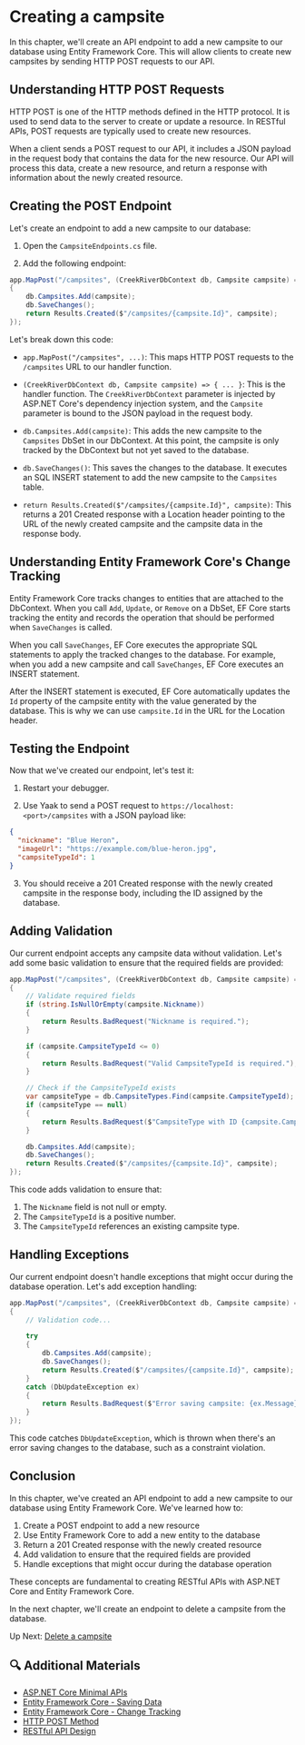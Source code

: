 # Creating a campsite

In this chapter, we'll create an API endpoint to add a new campsite to our database using Entity Framework Core. This will allow clients to create new campsites by sending HTTP POST requests to our API.

## Understanding HTTP POST Requests

HTTP POST is one of the HTTP methods defined in the HTTP protocol. It is used to send data to the server to create or update a resource. In RESTful APIs, POST requests are typically used to create new resources.

When a client sends a POST request to our API, it includes a JSON payload in the request body that contains the data for the new resource. Our API will process this data, create a new resource, and return a response with information about the newly created resource.

## Creating the POST Endpoint

Let's create an endpoint to add a new campsite to our database:

1. Open the `CampsiteEndpoints.cs` file.

2. Add the following endpoint:

```csharp
app.MapPost("/campsites", (CreekRiverDbContext db, Campsite campsite) =>
{
    db.Campsites.Add(campsite);
    db.SaveChanges();
    return Results.Created($"/campsites/{campsite.Id}", campsite);
});
```

Let's break down this code:

- `app.MapPost("/campsites", ...)`: This maps HTTP POST requests to the `/campsites` URL to our handler function.

- `(CreekRiverDbContext db, Campsite campsite) => { ... }`: This is the handler function. The `CreekRiverDbContext` parameter is injected by ASP.NET Core's dependency injection system, and the `Campsite` parameter is bound to the JSON payload in the request body.

- `db.Campsites.Add(campsite)`: This adds the new campsite to the `Campsites` DbSet in our DbContext. At this point, the campsite is only tracked by the DbContext but not yet saved to the database.

- `db.SaveChanges()`: This saves the changes to the database. It executes an SQL INSERT statement to add the new campsite to the `Campsites` table.

- `return Results.Created($"/campsites/{campsite.Id}", campsite)`: This returns a 201 Created response with a Location header pointing to the URL of the newly created campsite and the campsite data in the response body.

## Understanding Entity Framework Core's Change Tracking

Entity Framework Core tracks changes to entities that are attached to the DbContext. When you call `Add`, `Update`, or `Remove` on a DbSet, EF Core starts tracking the entity and records the operation that should be performed when `SaveChanges` is called.

When you call `SaveChanges`, EF Core executes the appropriate SQL statements to apply the tracked changes to the database. For example, when you add a new campsite and call `SaveChanges`, EF Core executes an INSERT statement.

After the INSERT statement is executed, EF Core automatically updates the `Id` property of the campsite entity with the value generated by the database. This is why we can use `campsite.Id` in the URL for the Location header.

## Testing the Endpoint

Now that we've created our endpoint, let's test it:

1. Restart your debugger.

2. Use Yaak to send a POST request to `https://localhost:<port>/campsites` with a JSON payload like:

```json
{
  "nickname": "Blue Heron",
  "imageUrl": "https://example.com/blue-heron.jpg",
  "campsiteTypeId": 1
}
```

3. You should receive a 201 Created response with the newly created campsite in the response body, including the ID assigned by the database.

## Adding Validation

Our current endpoint accepts any campsite data without validation. Let's add some basic validation to ensure that the required fields are provided:

```csharp
app.MapPost("/campsites", (CreekRiverDbContext db, Campsite campsite) =>
{
    // Validate required fields
    if (string.IsNullOrEmpty(campsite.Nickname))
    {
        return Results.BadRequest("Nickname is required.");
    }

    if (campsite.CampsiteTypeId <= 0)
    {
        return Results.BadRequest("Valid CampsiteTypeId is required.");
    }

    // Check if the CampsiteTypeId exists
    var campsiteType = db.CampsiteTypes.Find(campsite.CampsiteTypeId);
    if (campsiteType == null)
    {
        return Results.BadRequest($"CampsiteType with ID {campsite.CampsiteTypeId} does not exist.");
    }

    db.Campsites.Add(campsite);
    db.SaveChanges();
    return Results.Created($"/campsites/{campsite.Id}", campsite);
});
```

This code adds validation to ensure that:
1. The `Nickname` field is not null or empty.
2. The `CampsiteTypeId` is a positive number.
3. The `CampsiteTypeId` references an existing campsite type.

## Handling Exceptions

Our current endpoint doesn't handle exceptions that might occur during the database operation. Let's add exception handling:

```csharp
app.MapPost("/campsites", (CreekRiverDbContext db, Campsite campsite) =>
{
    // Validation code...

    try
    {
        db.Campsites.Add(campsite);
        db.SaveChanges();
        return Results.Created($"/campsites/{campsite.Id}", campsite);
    }
    catch (DbUpdateException ex)
    {
        return Results.BadRequest($"Error saving campsite: {ex.Message}");
    }
});
```

This code catches `DbUpdateException`, which is thrown when there's an error saving changes to the database, such as a constraint violation.

## Conclusion

In this chapter, we've created an API endpoint to add a new campsite to our database using Entity Framework Core. We've learned how to:

1. Create a POST endpoint to add a new resource
2. Use Entity Framework Core to add a new entity to the database
3. Return a 201 Created response with the newly created resource
4. Add validation to ensure that the required fields are provided
5. Handle exceptions that might occur during the database operation

These concepts are fundamental to creating RESTful APIs with ASP.NET Core and Entity Framework Core.

In the next chapter, we'll create an endpoint to delete a campsite from the database.

Up Next: [Delete a campsite](./creek-river-delete-campsite.md)

## 🔍 Additional Materials

- [ASP.NET Core Minimal APIs](https://docs.microsoft.com/en-us/aspnet/core/fundamentals/minimal-apis)
- [Entity Framework Core - Saving Data](https://docs.microsoft.com/en-us/ef/core/saving/)
- [Entity Framework Core - Change Tracking](https://docs.microsoft.com/en-us/ef/core/change-tracking/)
- [HTTP POST Method](https://developer.mozilla.org/en-US/docs/Web/HTTP/Methods/POST)
- [RESTful API Design](https://docs.microsoft.com/en-us/azure/architecture/best-practices-design)